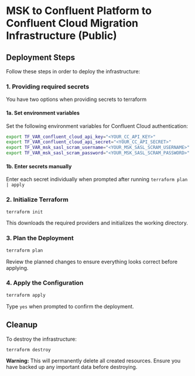 # MSK to Confluent Platform to Confluent Cloud Migration Infrastructure (Public)

## Deployment Steps

Follow these steps in order to deploy the infrastructure:


### 1. Providing required secrets

You have two options when providing secrets to terraform

#### 1a. Set environment variables 

Set the following environment variables for Confluent Cloud authentication:

```bash
export TF_VAR_confluent_cloud_api_key="<YOUR_CC_API_KEY>"
export TF_VAR_confluent_cloud_api_secret="<YOUR_CC_API_SECRET>"
export TF_VAR_msk_sasl_scram_username="<YOUR_MSK_SASL_SCRAM_USERNAME>"
export TF_VAR_msk_sasl_scram_password="<YOUR_MSK_SASL_SCRAM_PASSWORD>"
```

#### 1b. Enter secrets manually

Enter each secret individually when prompted after running `terraform plan | apply`


### 2. Initialize Terraform

```bash
terraform init
```

This downloads the required providers and initializes the working directory.


### 3. Plan the Deployment

```bash
terraform plan
```

Review the planned changes to ensure everything looks correct before applying.


### 4. Apply the Configuration

```bash
terraform apply
```

Type `yes` when prompted to confirm the deployment.


## Cleanup

To destroy the infrastructure:

```bash
terraform destroy
```

**Warning:** This will permanently delete all created resources. Ensure you have backed up any important data before destroying.
